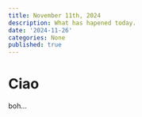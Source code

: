 ```yaml
---
title: November 11th, 2024
description: What has hapened today.
date: '2024-11-26'
categories: None
published: true
---
```


# Ciao
boh...